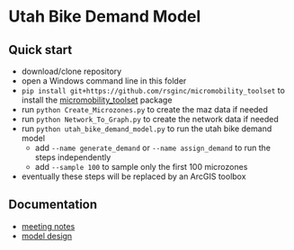 # Utah Bike Demand Model

## Quick start

  - download/clone repository
  - open a Windows command line in this folder
  - `pip install git+https://github.com/rsginc/micromobility_toolset` to install the [micromobility_toolset](https://github.com/RSGInc/micromobility_toolset) package
  - run `python Create_Microzones.py` to create the maz data if needed
  - run `python Network_To_Graph.py` to create the network data if needed
  - run `python utah_bike_demand_model.py` to run the utah bike demand model
    - add `--name generate_demand` or `--name assign_demand` to run the steps independently
    - add `--sample 100` to sample only the first 100 microzones
  - eventually these steps will be replaced by an ArcGIS toolbox

## Documentation

  - [meeting notes](https://github.com/RSGInc/utah_bike_demand_model/wiki)
  - [model design](Model_Design/wfrc_model_spec_070220.docx)
